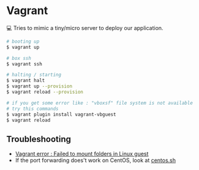 # Vagrant

:computer: Tries to mimic a tiny/micro server to deploy our application.

```bash
# booting up
$ vagrant up

# box ssh
$ vagrant ssh

# halting / starting
$ vagrant halt
$ vagrant up --provision
$ vagrant reload --provision

# if you get some error like : "vboxsf" file system is not available
# try this commands
$ vagrant plugin install vagrant-vbguest
$ vagrant reload
```

## Troubleshooting

- [Vagrant error : Failed to mount folders in Linux guest](http://stackoverflow.com/questions/22717428/vagrant-error-failed-to-mount-folders-in-linux-guest)
- If the port forwarding does't work on CentOS, look at [centos.sh](centos.sh)
